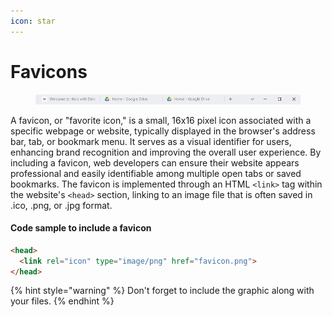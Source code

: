 ```yaml
---
icon: star
---
```


# Favicons

<figure><img src="../.gitbook/assets/image (1).png" alt=""><figcaption></figcaption></figure>

A favicon, or "favorite icon," is a small, 16x16 pixel icon associated with a specific webpage or website, typically displayed in the browser's address bar, tab, or bookmark menu. It serves as a visual identifier for users, enhancing brand recognition and improving the overall user experience. By including a favicon, web developers can ensure their website appears professional and easily identifiable among multiple open tabs or saved bookmarks. The favicon is implemented through an HTML `<link>` tag within the website's `<head>` section, linking to an image file that is often saved in .ico, .png, or .jpg format.

#### Code sample to include a favicon

```html
<head>
  <link rel="icon" type="image/png" href="favicon.png">
</head>
```

{% hint style="warning" %}
Don't forget to include the graphic along with your files.
{% endhint %}

